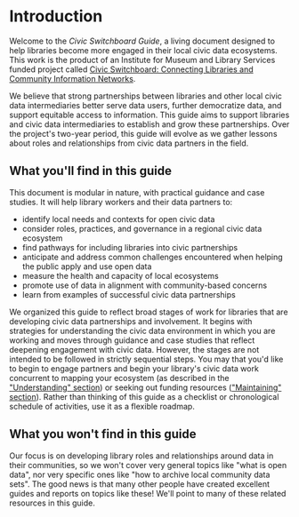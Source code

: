 # Introduction

Welcome to the _Civic Switchboard Guide_, a living document designed to help libraries become more engaged in their local civic data ecosystems. This work is the product of an Institute for Museum and Library Services funded project called [Civic Switchboard: Connecting Libraries and Community Information Networks](https://civic-switchboard.github.io/). 

We believe that strong partnerships between libraries and other local civic data intermediaries better serve data users, further democratize data, and support equitable access to information. This guide aims to support libraries and civic data intermediaries to establish and grow these partnerships. Over the project's two-year period, this guide will evolve as we gather lessons about roles and relationships from civic data partners in the field.

## What you'll find in this guide

This document is modular in nature, with practical guidance and case studies. It will help library workers and their data partners to:

* identify local needs and contexts for open civic data
* consider roles, practices, and governance in a regional civic data ecosystem
* find pathways for including libraries into civic partnerships
* anticipate and address common challenges encountered when helping the public apply and use open data
* measure the  health and capacity of local ecosystems
* promote use of data in alignment with community-based concerns
* learn from examples of successful civic data partnerships

We organized this guide to reflect broad stages of work for libraries that are developing civic data partnerships and involvement. It begins with strategies for understanding the civic data environment in which you are working and moves through guidance and case studies that reflect deepening engagement with civic data. However, the stages are not intended to be followed in strictly sequential steps. You may that you'd like to begin to engage partners and begin your library's civic data work concurrent to mapping your ecosystem \(as described in the ["Understanding" section](https://civic-switchboard.gitbook.io/guide/understanding/mapping-your-ecosystem)\) or seeking out funding resources \(["Maintaining" section](https://civic-switchboard.gitbook.io/guide/maintaining/finding-resources-for-your-engagement)\). Rather than thinking of this guide as a checklist or chronological schedule of activities, use it as a flexible roadmap. 

## What you won't find in this guide

Our focus is on developing library roles and relationships around data in their communities, so we won't cover very general topics like "what is open data", nor very specific ones like "how to archive local community data sets". The good news is that many other people have created excellent guides and reports on topics like these! We'll point to many of these related resources in this guide.

## 

